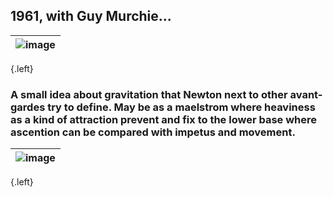 ## 1961, with Guy Murchie...
|![image](https://shoutn95.github.io/sh95/images/p36.jpg )|
|-|
{.left}
### A small idea about gravitation that Newton next to other avant-gardes try to define. May be as a maelstrom where heaviness as a kind of attraction prevent and fix to the lower base where ascention can be compared with impetus and movement.
|![image](https://shoutn95.github.io/sh95/images/p73.jpg )|
|-|
{.left}

